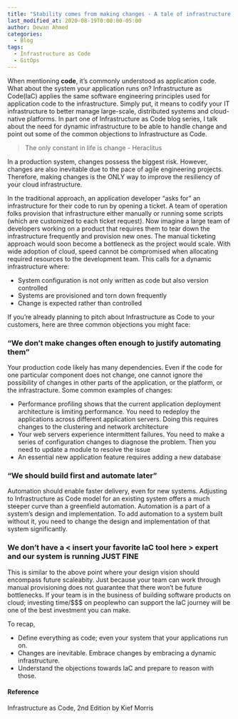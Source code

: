 ```yaml
---
title: "Stability comes from making changes - A tale of infrastructure as code"
last_modified_at: 2020-08-19T0:00:00-05:00
author: Dewan Ahmed
categories:
  - Blog
tags:
  - Infrastructure as Code
  - GitOps
---
```


When mentioning **code**, it’s commonly understood as application code. What about the system your application runs on? Infrastructure as Code(IaC) applies the same software engineering principles used for application code to the infrastructure. Simply put, it means to codify your IT infrastructure to better manage large-scale, distributed systems and cloud-native platforms. In part one of Infrastructure as Code blog series, I talk about the need for dynamic infrastructure to be able to handle change and point out some of the common objections to Infrastructure as Code.

> The only constant in life is change - Heraclitus

In a production system, changes possess the biggest risk. However, changes are also inevitable due to the pace of agile engineering projects. Therefore, making changes is the ONLY way to improve the resiliency of your cloud infrastructure.

In the traditional approach, an application developer “asks for” an infrastructure for their code to run by opening a ticket. A team of operation folks provision that infrastructure either manually or running some scripts (which are customized to each ticket request). Now imagine a large team of developers working on a product that requires them to tear down the infrastructure frequently and provision new ones. The manual ticketing approach would soon become a bottleneck as the project would scale. With wide adoption of cloud, speed cannot be compromised when allocating required resources to the development team. This calls for a dynamic infrastructure where:

- System configuration is not only written as code but also version controlled
- Systems are provisioned and torn down frequently
- Change is expected rather than controlled

If you’re already planning to pitch about Infrastructure as Code to your customers, here are three common objections you might face:

### “We don’t make changes often enough to justify automating them”

Your production code likely has many dependencies. Even if the code for one particular component does not change, one cannot ignore the possibility of changes in other parts of the application, or the platform, or the infrastracture. Some common examples of changes:

- Performance profiling shows that the current application deployment architecture is limiting performance. You need to redeploy the applications across different application servers. Doing this requires changes to the clustering and network architecture
- Your web servers experience intermittent failures. You need to make a series of configuration changes to diagnose the problem. Then you need to update a module to resolve the issue
- An essential new application feature requires adding a new database

### “We should build first and automate later”

Automation should enable faster delivery, even for new systems. Adjusting to Infrastructure as Code model for an existing system offers a much steeper curve than a greenfield automation. Automation is a part of a system’s design and implementation. To add automation to a system built without it, you need to change the design and implementation of that system significantly.

### We don’t have a < insert your favorite IaC tool here > expert and our system is running JUST FINE

This is similar to the above point where your design vision should encompass future scaleabity. Just because your team can work through manual provisioning does not guarantee that there won’t be future bottlenecks. If your team is in the business of building software products on cloud; investing time/$$$ on peoplewho can support the IaC journey will be one of the best investment you can make.

To recap,

- Define everything as code; even your system that your applications run on.
- Changes are inevitable. Embrace changes by embracing a dynamic infrastructure.
- Understand the objections towards IaC and prepare to reason with those.

#### Reference
Infrastructure as Code, 2nd Edition by Kief Morris
